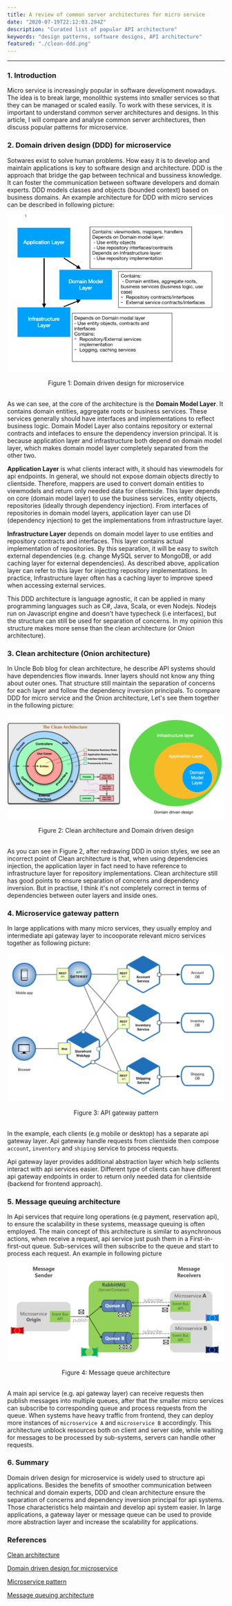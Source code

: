 ```yaml
---
title: A review of common server architectures for micro service
date: "2020-07-19T22:12:03.284Z"
description: "Curated list of popular API architecture"
keywords: "design patterns, software designs, API architecture"
featured: "./clean-ddd.png"
---
```

***

### 1. Introduction

Micro service is increasingly popular in software development nowadays. The idea is to break large, monolithic systems into smaller services so that they can be managed or scaled easily. To work with these services, it is important to understand common server architectures and designs. In this article, I will compare and analyse common server architectures, then discuss popular patterns for microservice.

### 2. Domain driven design (DDD) for microservice

Sotwares exist to solve human problems. How easy it is to develop and maintain applications is key to software design and architecture. DDD is the approach that bridge the gap between technical and bussiness knowledge. It can foster the communication between software developers and domain experts. DDD models classes and objects (bounded context) based on business domains. An example architecture for DDD with micro services can be described in following picture:

![Domain driven design for micro service](./ddd-microservice.png)

<center>Figure 1: Domain driven design for microservice</center> <br/>

As we can see, at the core of the architecture is the **Domain Model Layer**. It contains domain entities, aggregate roots or business services. These services generally should have interfaces and implementations to reflect business logic. Domain Model Layer also contains repository or external contracts and intefaces to ensure the dependency inversion principal. It is because application layer and infrastructure both depend on domain model layer, which makes domain model layer completely separated from the other two.

**Application Layer** is what clients interact with, it should has viewmodels for api endpoints. In general, we should not expose domain objects directly to clientside. Therefore, mappers are used to convert domain entities to viewmodels and return only needed data for clientside. This layer depends on core (domain model layer) to use the business services, entity objects, repositories (ideally through dependency injection). From interfaces of repositories in domain model layers, application layer can use DI (dependency injection) to get the implementations from infrastructure layer.

**Infrastructure Layer** depends on domain model layer to use entities and repository contracts and interfaces. This layer contains actual implementation of repositories. By this separation, it will be easy to switch external dependencies (e.g. change MySQL server to MongoDB, or add caching layer for external dependencies). As described above, application layer can refer to this layer for injecting repository implementations. In practice, Infrastructure layer often has a caching layer to improve speed when accessing external services.

This DDD architecture is language agnostic, it can be applied in many programming languages such as C#, Java, Scala, or even Nodejs. Nodejs run on Javascript engine and doesn't have typecheck (i.e interfaces), but the structure can still be used for separation of concerns. In my opinion this structure makes more sense than the clean architecture (or Onion architecture).

### 3. Clean architecture (Onion architecture)

In Uncle Bob blog for clean architecture, he describe API systems should have dependencies flow inwards. Inner layers should not know any thing about outer ones. That structure still maintain the separation of concerns for each layer and follow the dependency inversion principals. To compare DDD for micro service and the Onion architecture, Let's see them together in the following picture:

![Clean architecture vs DDD](./clean-ddd.png)
<center>Figure 2: Clean architecture and Domain driven design</center> <br/>

As you can see in Figure 2, after redrawing DDD in onion styles, we see an incorrect point of Clean architecture is that, when using dependencies injection, the application layer in fact need to have reference to infrastructure layer for repository implementations. Clean architecture still has good points to ensure separation of concerns and dependency inversion. But in practise, I think it's not completely correct in terms of dependencies between outer layers and inside ones.

### 4. Microservice gateway pattern

In large applications with many micro services, they usually employ and intermediate api gateway layer to incooporate relevant micro services together as following picture:

![micro service pattern](./microservice-pattern.png)

<center>Figure 3: API gateway pattern</center> <br/>

In the example, each clients (e.g mobile or desktop) has a separate api gateway layer. Api gateway handle requests from clientside then compose `account`, `inventory` and `shiping` service to process requests.

Api gateway layer provides additional abstraction layer which help sclients interact with api services easier. Different type of clients can have different api gateway endpoints in order to return only needed data for clientside (backend for frontend approach).

### 5. Message queuing architecture

In Api services that require long operations (e.g payment, reservation api), to ensure the scalability in these systems, meassage queuing is often employed. The main concept of this architecture is similar to asynchronous actions, when receive a request, api service just push them in a First-in-first-out queue. Sub-services will then subscribe to the queue and start to process each request. An example in following picture

![message queue architecture](./message-queue.png)
<center>Figure 4: Message queue architecture</center> <br/>

A main api service (e.g. api gateway layer) can receive requests then publish messages into multiple queues, after that the smaller micro services can subscribe to corresponding queue and process requests from the queue. When systems have heavy traffic from frontend, they can deploy more instances of `microservice A` and `microservice B` accordingly. This architecture unblock resources both on client and server side, while waiting for messages to be processed by sub-systems, servers can handle other requests.

### 6. Summary

Domain driven design for microservice is widely used to structure api applications. Besides the benefits of smoother communication between technical and domain experts, DDD and clean architecture ensure the separation of concerns and dependency inversion principal for api systems. Those characteristics help maintain and develop api system easier. In large applications, a gateway layer or message queue can be used to provide more abstraction layer and increase the scalability for applications. 

### References

[Clean architecture](https://blog.cleancoder.com/uncle-bob/2012/08/13/the-clean-architecture.html)

[Domain driven design for microservice](https://docs.microsoft.com/en-us/dotnet/architecture/microservices/microservice-ddd-cqrs-patterns/ddd-oriented-microservice)

[Microservice pattern](https://microservices.io/patterns/microservices.html)

[Message queuing architecture](https://docs.microsoft.com/en-us/dotnet/architecture/microservices/multi-container-microservice-net-applications/rabbitmq-event-bus-development-test-environment)

